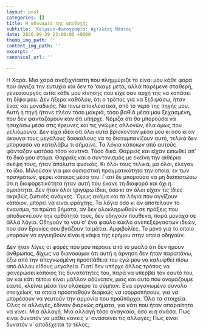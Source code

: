 ```yaml
---
layout: post
categories: []
title: Η αδυναμία της αποδοχής
subtitle: 'Κείμενο-Φωτογραφία: Αχιλλέας Νάσιος'
date: 2020-09-29 22:00:00 +0000
thumb_img_path: ''
content_img_path: ''
excerpt: ''
canonical_url: ''

---
```

Η Χαρά. Μια χαρά ανεξιχνίαστη που πλημμύριζε το είναι μου κάθε φορά που άγγιζα την ευτυχία και δεν το ‘σκαγε μετά, αλλά παρέμενε σταθερή, γενεσιουργός αιτία κάθε μου κίνησης που είχε σαν αρχή της να κοπάσει τη δίψα μου. Δεν ήξερα καθόλου, ότι ο τρόπος για να ξεδιψάσω, ήταν ένας και μοναδικός. Να πίνω αποκλειστικά, από το νερό της πηγής μου. Αυτή η πηγή ήτανε πλέον τόσο μακριά, τόσο βαθιά μέσα μου ξεχασμένη, που δεν φανταζόμουν καν ότι υπήρχε. Νόμιζα ότι θα μπορούσα να ησυχάσω μέσα στις έρευνες και τις γνώμες αλλονών, έλα όμως που γελιόμουνα. Δεν είχα ιδέα ότι όλα αυτά βρίσκονταν μέσα μου κι όσο κι αν άκουγα τους μεγάλους δασκάλους να το διατυμπανίζουν αυτό, τελικά δεν μπορούσα να καταλάβω τι σήμαινε. Τα λόγια κάποιων από αυτούς φάνταζαν ωστόσο τόσο κοντινά. Τόσο δικά. Θαρρείς και είχαν ειπωθεί απ’ το δικό μου στόμα. Θαρρείς και ο συντονισμός με εκείνη την αιθέρια σκέψη τους, ήταν απόλυτα φυσικός. Κι όλοι τους τελικά, μα όλοι, έλεγαν το ίδιο. Μιλούσαν για μια ουσιαστική πραγματικότητα την οποία, εκ των πραγμάτων, φέρει κάποιος μέσα του. Γιατί δε μπορούσα να μη διαπιστώσω ότι η διαφορετικότητα ήταν αυτή που έκανε τη διαφορά και όχι η ομοιότητα. Δεν ήταν όλοι τριγύρω ίδιοι, όσο κι αν όλοι είχαν τις ίδιες ακριβώς ζωτικές ανάγκες. ΄Ομως ακόμα και τα λόγια που αγγίζουν κάποιον, μπορεί να είναι φράχτης. Τα λόγια όσο κι αν αποτελούν το έναυσμα, τα πρώτα βήματα, αν δεν ολοκληρωθούν σε πράξεις που αποδυκνείουν την ορθότητά τους, δεν οδηγούν πουθενά, παρά μονάχα σε άλλα λόγια. Οδηγούν το νου σ’ ένα φαύλο κύκλο ανεπεξέργαστων ιδεών, που σαν Ερυνίες σου βγάζουν τα μάτια. Αμφιβολίες. Το μόνο για το οποίο μπορούν να εγγυηθούν είναι η κάψα της ερήμου στην οποία οδηγούν.

Δεν ήταν λίγες οι φορές που μου πέρασε από το μυαλό ότι δεν ήμουν άνθρωπος, δίχως να διανοούμαι ότι αυτή η άρνηση δεν ήταν παραπάνω, έξω από την απεγνωσμένη προσπάθεια του εγώ μου να καλυφθεί πίσω από άλλου είδους μεγαλεία. Γιατί δεν υπήρχε άλλος τρόπος να φανερώσει κάποιος τις δυνατότητες του, παρά να υπερβεί τον εαυτό του, αν και κάτι τέτοιο είναι μάλλον αδύνατον, μιας και αυτό που ονομάζουμε εαυτό, κλείνει μέσα του ολάκερο το σύμπαν. Ένα οργανωμένο σύνολο στοιχείων, τα οποία προσπαθούν διαρκώς να ισορροπήσουν, για να μπορέσουν να γευτούν την αρμονία που προϋπάρχει. Όλα τα στοιχεία. Όλες οι αλλαγές, έδιναν διαρκώς σήματα, για κάτι που ήταν απαραίτητο να γίνει. Μια αλλαγή. Μια αλλαγή τόσο αναγκαία, όσο κι η ανάσα. Πως είναι δυνατόν να μάθει κανείς ν’ ανασαίνει τις αλλαγές; Πως είναι δυνατόν ν’ αποδέχεται το τέλος;